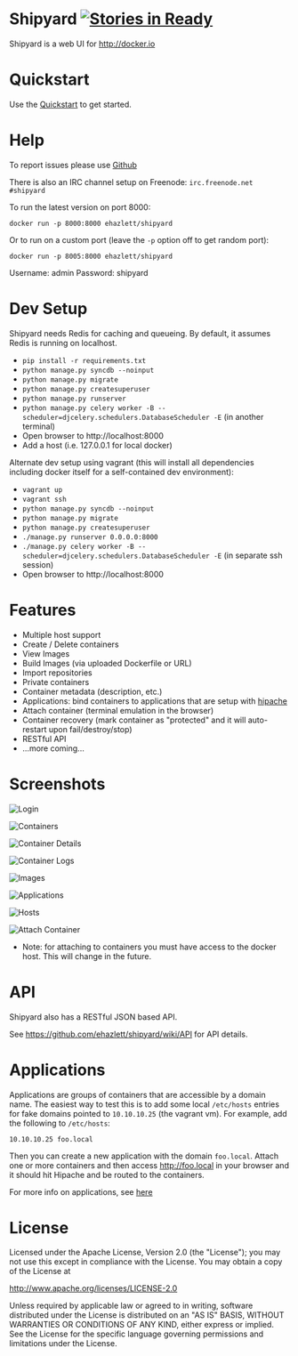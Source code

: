 # Shipyard [![Stories in Ready](https://badge.waffle.io/ehazlett/shipyard.png?label=ready)](https://waffle.io/ehazlett/shipyard)
Shipyard is a web UI for http://docker.io

# Quickstart
Use the [Quickstart](https://github.com/ehazlett/shipyard/wiki/QuickStart) to get
started.

# Help
To report issues please use [Github](https://github.com/ehazlett/shipyard/issues)

There is also an IRC channel setup on Freenode:  `irc.freenode.net` `#shipyard`

To run the latest version on port 8000:

`docker run -p 8000:8000 ehazlett/shipyard`

Or to run on a custom port (leave the `-p` option off to get random port):

`docker run -p 8005:8000 ehazlett/shipyard`

Username: admin
Password: shipyard

# Dev Setup
Shipyard needs Redis for caching and queueing.  By default, it assumes Redis
is running on localhost.

* `pip install -r requirements.txt`
* `python manage.py syncdb --noinput`
* `python manage.py migrate`
* `python manage.py createsuperuser`
* `python manage.py runserver`
* `python manage.py celery worker -B --scheduler=djcelery.schedulers.DatabaseScheduler -E` (in another terminal)
* Open browser to http://localhost:8000
* Add a host (i.e. 127.0.0.1 for local docker)

Alternate dev setup using vagrant (this will install all dependencies including
docker itself for a self-contained dev environment):

* `vagrant up`
* `vagrant ssh`
* `python manage.py syncdb --noinput`
* `python manage.py migrate`
* `python manage.py createsuperuser`
* `./manage.py runserver 0.0.0.0:8000`
* `./manage.py celery worker -B --scheduler=djcelery.schedulers.DatabaseScheduler -E` (in separate ssh session)
* Open browser to http://localhost:8000

# Features

* Multiple host support
* Create / Delete containers
* View Images
* Build Images (via uploaded Dockerfile or URL)
* Import repositories
* Private containers
* Container metadata (description, etc.)
* Applications: bind containers to applications that are setup with [hipache](https://github.com/dotcloud/hipache)
* Attach container (terminal emulation in the browser)
* Container recovery (mark container as "protected" and it will auto-restart upon fail/destroy/stop)
* RESTful API
* ...more coming...

# Screenshots

![Login](http://i.imgur.com/8WGsK2Gh.png)

![Containers](http://i.imgur.com/5DAMDw8h.png)

![Container Details](http://i.imgur.com/QFDtF7C.png)

![Container Logs](http://i.imgur.com/k2aZld8h.png)

![Images](http://i.imgur.com/fMXZ92lh.png)

![Applications](http://i.imgur.com/CgSwTRnh.png)

![Hosts](http://i.imgur.com/KC7D1s0h.png)

![Attach Container](http://i.imgur.com/YhiFq1gh.png)

* Note: for attaching to containers you must have access to the docker host.  This
will change in the future.

# API
Shipyard also has a RESTful JSON based API.

See https://github.com/ehazlett/shipyard/wiki/API for API details.

# Applications
Applications are groups of containers that are accessible by a domain name.  The easiest
way to test this is to add some local `/etc/hosts` entries for fake domains pointed to `10.10.10.25` (the vagrant vm).  For example, add the following to `/etc/hosts`:

```
10.10.10.25 foo.local
```

Then you can create a new application with the domain `foo.local`.  Attach one or more containers and then access http://foo.local in your browser and it should hit Hipache and be routed to the containers.

For more info on applications, see [here](https://github.com/ehazlett/shipyard/wiki/Applications)



# License

Licensed under the Apache License, Version 2.0 (the "License");
you may not use this except in compliance with the License.
You may obtain a copy of the License at

  http://www.apache.org/licenses/LICENSE-2.0

Unless required by applicable law or agreed to in writing, software
distributed under the License is distributed on an "AS IS" BASIS,
WITHOUT WARRANTIES OR CONDITIONS OF ANY KIND, either express or implied.
See the License for the specific language governing permissions and
limitations under the License.

